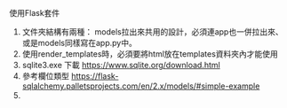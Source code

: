 使用Flask套件

1. 文件夾結構有兩種： models拉出來共用的設計，必須連app也一併拉出來、或是models同樣寫在app.py中。
2. 使用render_templates時，必須要將html放在templates資料夾內才能使用
3. sqlite3.exe 下載 https://www.sqlite.org/download.html
4. 參考欄位類型 https://flask-sqlalchemy.palletsprojects.com/en/2.x/models/#simple-example
5. 

